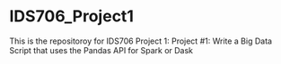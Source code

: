 # IDS706_Project1
This is the repositoroy for IDS706 Project 1: Project #1: Write a Big Data Script that uses the Pandas API for Spark or Dask
